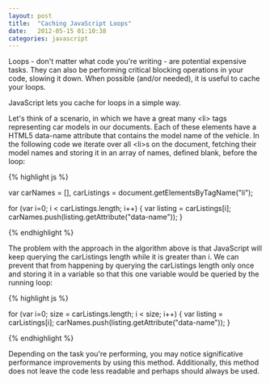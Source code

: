 ```yaml
---
layout: post
title:  "Caching JavaScript Loops"
date:   2012-05-15 01:10:38
categories: javascript
---
```


<span class="drops">L</span>oops - don't matter what code you're writing - are potential expensive tasks. They can also be performing critical blocking operations in your code, slowing it down. When possible (and/or needed), it is useful to cache your loops.

JavaScript lets you cache <span class="small_code">for</span> loops in a simple way.

Let's think of a scenario, in which we have a great many <span class="small_code">&lt;li&gt;</span> tags representing car models in our documents. Each of these elements have a HTML5 <span class="small_code">data-name</span> attribute that contains the model name of the vehicle. In the following code we iterate over all <span class="small_code">&lt;li&gt;</span>s on the document, fetching their model names and storing it in an array of names, defined blank, before the loop:

{% highlight js %}

var carNames = [],
    carListings = document.getElementsByTagName("li");

for (var i=0; i < carListings.length; i++) {
  var listing = carListings[i];
  carNames.push(listing.getAttribute("data-name"));
}

{% endhighlight %}

The problem with the approach in the algorithm above is that JavaScript will keep querying the <span class="small_code">carListings</span> length while it is greater than <span class="small_code">i</span>. We can prevent that from happening by querying the <span class="small_code">carListings</span> length only once and storing it in a variable so that this one variable would be queried by the running loop:

{% highlight js %}

for (var i=0; size = carListings.length; i < size; i++) {
  var listing = carListings[i];
  carNames.push(listing.getAttribute("data-name"));
}

{% endhighlight %}

Depending on the task you're performing, you may notice significative performance improvements by using this method. Additionally, this method does not leave the code less readable and perhaps should always be used.

